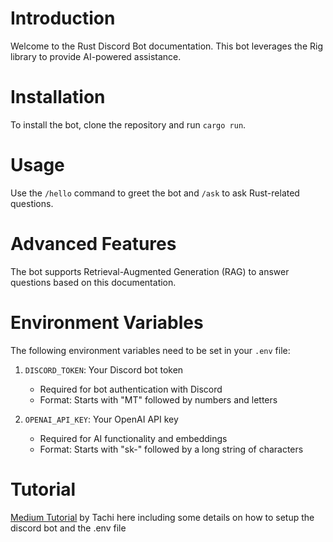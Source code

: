 # Introduction

Welcome to the Rust Discord Bot documentation. This bot leverages the Rig library to provide AI-powered assistance.

# Installation

To install the bot, clone the repository and run `cargo run`.

# Usage

Use the `/hello` command to greet the bot and `/ask` to ask Rust-related questions.

# Advanced Features

The bot supports Retrieval-Augmented Generation (RAG) to answer questions based on this documentation.

# Environment Variables

The following environment variables need to be set in your `.env` file:

1. `DISCORD_TOKEN`: Your Discord bot token
   - Required for bot authentication with Discord
   - Format: Starts with "MT" followed by numbers and letters

2. `OPENAI_API_KEY`: Your OpenAI API key
   - Required for AI functionality and embeddings
   - Format: Starts with "sk-" followed by a long string of characters

# Tutorial

[Medium Tutorial](https://medium.com/@0thTachi/build-an-ai-discord-bot-in-rust-with-rig-a-step-by-step-guide-7410107ff590) by Tachi here including some details on how to setup the discord bot and the .env file